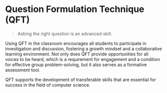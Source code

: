 # Question Formulation Technique (QFT)

> Asking the right question is an advanced skill.


Using QFT in the classroom encourages all students to participate in investigation and discussion, fostering a growth mindset and a collaborative learning environment.  Not only does QFT provide opportunities for all voices to be heard, which is a requirement for engagement and a condition for effective group problem-solving, but it also serves as a formative assessment tool.

QFT supports the development of transferable skills that are essential for success in the field of computer science.
